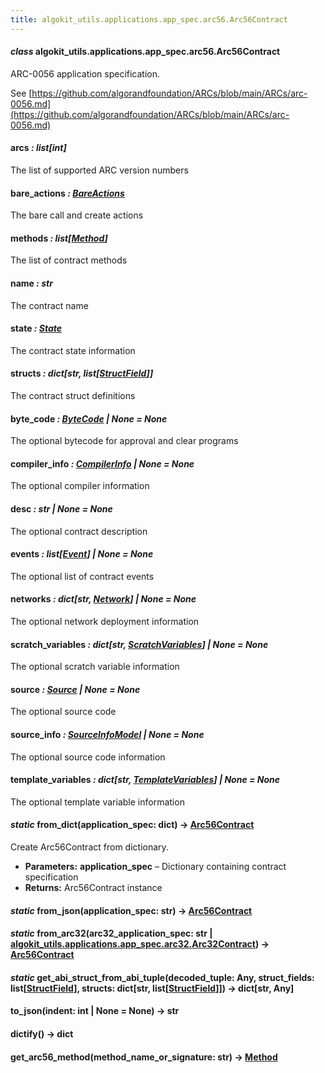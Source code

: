 ```yaml
---
title: algokit_utils.applications.app_spec.arc56.Arc56Contract
---
```

#### *class* algokit_utils.applications.app_spec.arc56.Arc56Contract

ARC-0056 application specification.

See [https://github.com/algorandfoundation/ARCs/blob/main/ARCs/arc-0056.md](https://github.com/algorandfoundation/ARCs/blob/main/ARCs/arc-0056.md)

#### arcs *: list[int]*

The list of supported ARC version numbers

#### bare_actions *: [BareActions](#algokit_utils.applications.app_spec.arc56.BareActions)*

The bare call and create actions

#### methods *: list[[Method](#algokit_utils.applications.app_spec.arc56.Method)]*

The list of contract methods

#### name *: str*

The contract name

#### state *: [State](#algokit_utils.applications.app_spec.arc56.State)*

The contract state information

#### structs *: dict[str, list[[StructField](#algokit_utils.applications.app_spec.arc56.StructField)]]*

The contract struct definitions

#### byte_code *: [ByteCode](#algokit_utils.applications.app_spec.arc56.ByteCode) | None* *= None*

The optional bytecode for approval and clear programs

#### compiler_info *: [CompilerInfo](#algokit_utils.applications.app_spec.arc56.CompilerInfo) | None* *= None*

The optional compiler information

#### desc *: str | None* *= None*

The optional contract description

#### events *: list[[Event](#algokit_utils.applications.app_spec.arc56.Event)] | None* *= None*

The optional list of contract events

#### networks *: dict[str, [Network](#algokit_utils.applications.app_spec.arc56.Network)] | None* *= None*

The optional network deployment information

#### scratch_variables *: dict[str, [ScratchVariables](#algokit_utils.applications.app_spec.arc56.ScratchVariables)] | None* *= None*

The optional scratch variable information

#### source *: [Source](#algokit_utils.applications.app_spec.arc56.Source) | None* *= None*

The optional source code

#### source_info *: [SourceInfoModel](#algokit_utils.applications.app_spec.arc56.SourceInfoModel) | None* *= None*

The optional source code information

#### template_variables *: dict[str, [TemplateVariables](#algokit_utils.applications.app_spec.arc56.TemplateVariables)] | None* *= None*

The optional template variable information

#### *static* from_dict(application_spec: dict) → [Arc56Contract](#algokit_utils.applications.app_spec.arc56.Arc56Contract)

Create Arc56Contract from dictionary.

* **Parameters:**
  **application_spec** – Dictionary containing contract specification
* **Returns:**
  Arc56Contract instance

#### *static* from_json(application_spec: str) → [Arc56Contract](#algokit_utils.applications.app_spec.arc56.Arc56Contract)

#### *static* from_arc32(arc32_application_spec: str | [algokit_utils.applications.app_spec.arc32.Arc32Contract](/reference/algokit-utils-py/api/applications/app_spec/arc32/arc32contract/#algokit_utils.applications.app_spec.arc32.Arc32Contract)) → [Arc56Contract](#algokit_utils.applications.app_spec.arc56.Arc56Contract)

#### *static* get_abi_struct_from_abi_tuple(decoded_tuple: Any, struct_fields: list[[StructField](#algokit_utils.applications.app_spec.arc56.StructField)], structs: dict[str, list[[StructField](#algokit_utils.applications.app_spec.arc56.StructField)]]) → dict[str, Any]

#### to_json(indent: int | None = None) → str

#### dictify() → dict

#### get_arc56_method(method_name_or_signature: str) → [Method](#algokit_utils.applications.app_spec.arc56.Method)